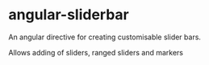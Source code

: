 angular-sliderbar
=================

An angular directive for creating customisable slider bars.

Allows adding of sliders, ranged sliders and markers
